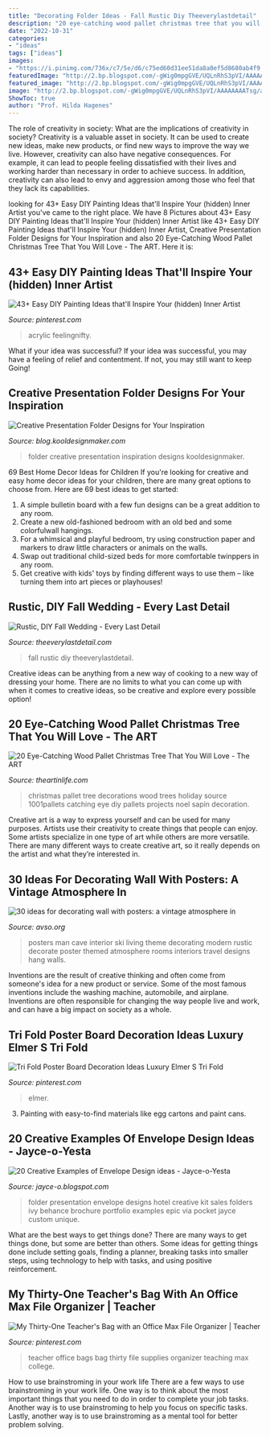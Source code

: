 ```yaml
---
title: "Decorating Folder Ideas - Fall Rustic Diy Theeverylastdetail"
description: "20 eye-catching wood pallet christmas tree that you will love"
date: "2022-10-31"
categories:
- "ideas"
tags: ["ideas"]
images:
- "https://i.pinimg.com/736x/c7/5e/d6/c75ed60d31ee51da8a0ef5d8680ab4f9.jpg"
featuredImage: "http://2.bp.blogspot.com/-gWig0mpgGVE/UQLnRhS3pVI/AAAAAAAATsg/aapcdI_FAkQ/s1600/12b-envelope-design.jpg"
featured_image: "http://2.bp.blogspot.com/-gWig0mpgGVE/UQLnRhS3pVI/AAAAAAAATsg/aapcdI_FAkQ/s1600/12b-envelope-design.jpg"
image: "http://2.bp.blogspot.com/-gWig0mpgGVE/UQLnRhS3pVI/AAAAAAAATsg/aapcdI_FAkQ/s1600/12b-envelope-design.jpg"
ShowToc: true
author: "Prof. Hilda Hagenes"
---
```



The role of creativity in society: What are the implications of creativity in society?
Creativity is a valuable asset in society. It can be used to create new ideas, make new products, or find new ways to improve the way we live. However, creativity can also have negative consequences. For example, it can lead to people feeling dissatisfied with their lives and working harder than necessary in order to achieve success. In addition, creativity can also lead to envy and aggression among those who feel that they lack its capabilities.

	

		
looking for 43+ Easy DIY Painting Ideas that&#039;ll Inspire Your (hidden) Inner Artist you've came to the right place. We have 8 Pictures about 43+ Easy DIY Painting Ideas that&#039;ll Inspire Your (hidden) Inner Artist like 43+ Easy DIY Painting Ideas that&#039;ll Inspire Your (hidden) Inner Artist, Creative Presentation Folder Designs for Your Inspiration and also 20 Eye-Catching Wood Pallet Christmas Tree That You Will Love - The ART. Here it is:
		
    
## 43+ Easy DIY Painting Ideas That&#039;ll Inspire Your (hidden) Inner Artist

<img loading=lazy src="https://i.pinimg.com/736x/c7/5e/d6/c75ed60d31ee51da8a0ef5d8680ab4f9.jpg" onerror="this.onerror=null;this.src='https://tse3.mm.bing.net/th?id=OIP.IjeOSk6ufvmnmMIOtSRQQQHaLH&amp;pid=15.1';" alt="43+ Easy DIY Painting Ideas that&#039;ll Inspire Your (hidden) Inner Artist">

_Source: pinterest.com_

>acrylic feelingnifty. 

	

What if your idea was successful?
If your idea was successful, you may have a feeling of relief and contentment. If not, you may still want to keep Going!

    
## Creative Presentation Folder Designs For Your Inspiration

<img loading=lazy src="http://blog.kooldesignmaker.com/wp-content/uploads/2014/06/custom-folder-design.jpg" onerror="this.onerror=null;this.src='https://tse4.mm.bing.net/th?id=OIP.vDT2zN8_42ZVkak4XiFr-gHaGG&amp;pid=15.1';" alt="Creative Presentation Folder Designs for Your Inspiration">

_Source: blog.kooldesignmaker.com_

>folder creative presentation inspiration designs kooldesignmaker. 

	

69 Best Home Decor Ideas for Children
If you're looking for creative and easy home decor ideas for your children, there are many great options to choose from. Here are 69 best ideas to get started: 
1. A simple bulletin board with a few fun designs can be a great addition to any room. 
2. Create a new old-fashioned bedroom with an old bed and some colorfulwall hangings. 
3. For a whimsical and playful bedroom, try using construction paper and markers to draw little characters or animals on the walls. 
4. Swap out traditional child-sized beds for more comfortable twinppers in any room. 
5. Get creative with kids' toys by finding different ways to use them – like turning them into art pieces or playhouses! 

    
## Rustic, DIY Fall Wedding - Every Last Detail

<img loading=lazy src="http://theeverylastdetail.com/wp-content/uploads/2012/03/RP1.jpg" onerror="this.onerror=null;this.src='https://tse1.mm.bing.net/th?id=OIP.GfAJC5KBDsXewXW0dydAFAHaKf&amp;pid=15.1';" alt="Rustic, DIY Fall Wedding - Every Last Detail">

_Source: theeverylastdetail.com_

>fall rustic diy theeverylastdetail. 

	

Creative ideas can be anything from a new way of cooking to a new way of dressing your home. There are no limits to what you can come up with when it comes to creative ideas, so be creative and explore every possible option!

    
## 20 Eye-Catching Wood Pallet Christmas Tree That You Will Love - The ART

<img loading=lazy src="http://theartinlife.com/wp-content/uploads/2016/11/1001pallets.com-40-pallet-christmas-trees-holiday-decorations-ideas-31-600x800.jpg" onerror="this.onerror=null;this.src='https://tse4.mm.bing.net/th?id=OIP.sST3kD3zWp2xvCnMp4MuFwHaJ4&amp;pid=15.1';" alt="20 Eye-Catching Wood Pallet Christmas Tree That You Will Love - The ART">

_Source: theartinlife.com_

>christmas pallet tree decorations wood trees holiday source 1001pallets catching eye diy pallets projects noel sapin decoration. 

	

Creative art is a way to express yourself and can be used for many purposes. Artists use their creativity to create things that people can enjoy. Some artists specialize in one type of art while others are more versatile. There are many different ways to create creative art, so it really depends on the artist and what they’re interested in.

    
## 30 Ideas For Decorating Wall With Posters: A Vintage Atmosphere In

<img loading=lazy src="http://www.avso.org/wp-content/uploads/files/4/3/4/30-ideas-for-decorating-wall-with-posters-a-vintage-atmosphere-in-modern-interior-design-21-434.jpg" onerror="this.onerror=null;this.src='https://tse2.mm.bing.net/th?id=OIP.rhr0ey3SsO3Oe3gSQAYj5QHaE0&amp;pid=15.1';" alt="30 ideas for decorating wall with posters: a vintage atmosphere in">

_Source: avso.org_

>posters man cave interior ski living theme decorating modern rustic decorate poster themed atmosphere rooms interiors travel designs hang walls. 

	

Inventions are the result of creative thinking and often come from someone's idea for a new product or service. Some of the most famous inventions include the washing machine, automobile, and airplane. Inventions are often responsible for changing the way people live and work, and can have a big impact on society as a whole.

    
## Tri Fold Poster Board Decoration Ideas Luxury Elmer S Tri Fold

<img loading=lazy src="https://i.pinimg.com/736x/af/5c/71/af5c7102e3f1ffca05717fe0fe69d7fd.jpg" onerror="this.onerror=null;this.src='https://tse4.mm.bing.net/th?id=OIP.70WizPqSCE-O7fCorQMTVwHaHa&amp;pid=15.1';" alt="Tri Fold Poster Board Decoration Ideas Luxury Elmer S Tri Fold">

_Source: pinterest.com_

>elmer. 

	

3. Painting with easy-to-find materials like egg cartons and paint cans.

    
## 20 Creative Examples Of Envelope Design Ideas - Jayce-o-Yesta

<img loading=lazy src="http://2.bp.blogspot.com/-gWig0mpgGVE/UQLnRhS3pVI/AAAAAAAATsg/aapcdI_FAkQ/s1600/12b-envelope-design.jpg" onerror="this.onerror=null;this.src='https://tse3.mm.bing.net/th?id=OIP.BzSUoRlzxXlPcrOI5oCp6wHaMh&amp;pid=15.1';" alt="20 Creative Examples of Envelope Design ideas - Jayce-o-Yesta">

_Source: jayce-o.blogspot.com_

>folder presentation envelope designs hotel creative kit sales folders ivy behance brochure portfolio examples epic via pocket jayce custom unique. 

	

What are the best ways to get things done?
There are many ways to get things done, but some are better than others. Some ideas for getting things done include setting goals, finding a planner, breaking tasks into smaller steps, using technology to help with tasks, and using positive reinforcement.

    
## My Thirty-One Teacher&#039;s Bag With An Office Max File Organizer | Teacher

<img loading=lazy src="https://i.pinimg.com/736x/da/c2/97/dac297e259b371b47f39e09af12c90cf--teacher-bags-teaching-supplies.jpg" onerror="this.onerror=null;this.src='https://tse2.mm.bing.net/th?id=OIP.YrAMfIH-uO8O9fBElPeqQAHaFj&amp;pid=15.1';" alt="My Thirty-One Teacher&#039;s Bag with an Office Max File Organizer | Teacher">

_Source: pinterest.com_

>teacher office bags bag thirty file supplies organizer teaching max college. 

	

How to use brainstroming in your work life
There are a few ways to use brainstroming in your work life. One way is to think about the most important things that you need to do in order to complete your job tasks. Another way is to use brainstroming to help you focus on specific tasks. Lastly, another way is to use brainstroming as a mental tool for better problem solving.


